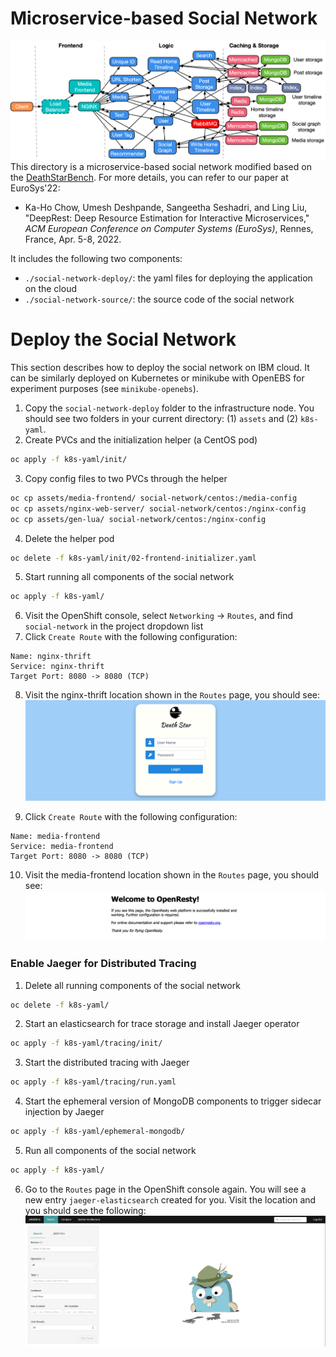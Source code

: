 # Microservice-based Social Network
![Microservices](assets/social-network.png)
This directory is a microservice-based social network modified based on the [DeathStarBench](https://github.com/delimitrou/DeathStarBench). For more details, you can refer to our paper at EuroSys'22:
* Ka-Ho Chow, Umesh Deshpande, Sangeetha Seshadri, and Ling Liu, "DeepRest: Deep Resource Estimation for Interactive Microservices," *ACM European Conference on Computer Systems (EuroSys)*, Rennes, France, Apr. 5-8, 2022.

It includes the following two components:   
* `./social-network-deploy/`: the yaml files for deploying the application on the cloud
* `./social-network-source/`: the source code of the social network

# Deploy the Social Network
This section describes how to deploy the social network on IBM cloud. It can be similarly deployed on Kubernetes or minikube with OpenEBS for experiment purposes (see `minikube-openebs`). 

1. Copy the `social-network-deploy` folder to the infrastructure node. You should see two folders in your current directory: (1) `assets` and (2) `k8s-yaml`.
2. Create PVCs and the initialization helper (a CentOS pod)
```bash
oc apply -f k8s-yaml/init/
```
3. Copy config files to two PVCs through the helper
```bash
oc cp assets/media-frontend/ social-network/centos:/media-config
oc cp assets/nginx-web-server/ social-network/centos:/nginx-config
oc cp assets/gen-lua/ social-network/centos:/nginx-config
```
4. Delete the helper pod
```bash
oc delete -f k8s-yaml/init/02-frontend-initializer.yaml
```
5. Start running all components of the social network
```bash
oc apply -f k8s-yaml/
```
6. Visit the OpenShift console, select `Networking` -> `Routes`, and find `social-network` in the project dropdown list
7. Click `Create Route` with the following configuration:
```
Name: nginx-thrift
Service: nginx-thrift
Target Port: 8080 -> 8080 (TCP)
```
8. Visit the nginx-thrift location shown in the `Routes` page, you should see:
![NGINX Thrift](assets/route-nginx-thrift.png)

9. Click `Create Route` with the following configuration:
```
Name: media-frontend
Service: media-frontend
Target Port: 8080 -> 8080 (TCP)
```
10. Visit the media-frontend location shown in the `Routes` page, you should see:
![Media Frontend](assets/route-media-frontend.png)

    
### Enable Jaeger for Distributed Tracing
1. Delete all running components of the social network
```bash
oc delete -f k8s-yaml/
```
2. Start an elasticsearch for trace storage and install Jaeger operator
```bash
oc apply -f k8s-yaml/tracing/init/
```
3. Start the distributed tracing with Jaeger
```bash
oc apply -f k8s-yaml/tracing/run.yaml
```
4. Start the ephemeral version of MongoDB components to trigger sidecar injection by Jaeger
```bash
oc apply -f k8s-yaml/ephemeral-mongodb/
```
5. Run all components of the social network
```bash
oc apply -f k8s-yaml/
```
6. Go to the `Routes` page in the OpenShift console again. You will see a new entry `jaeger-elasticsearch` created for you. Visit the location and you should see the following:
![Jaeger](assets/route-jaeger.png)
